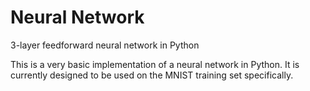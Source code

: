 # Neural Network
3-layer feedforward neural network in Python

This is a very basic implementation of a neural network in Python. It is currently designed to be used on the MNIST training set specifically.



